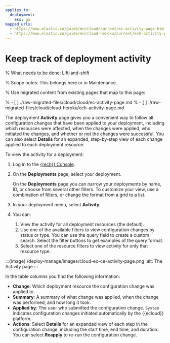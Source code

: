 ```yaml
---
applies_to:
  deployment:
    ess: ga
mapped_urls:
  - https://www.elastic.co/guide/en/cloud/current/ec-activity-page.html
  - https://www.elastic.co/guide/en/cloud-heroku/current/ech-activity-page.html
---
```


# Keep track of deployment activity

% What needs to be done: Lift-and-shift

% Scope notes: This belongs here or in Maintenance.

% Use migrated content from existing pages that map to this page:

% - [ ] ./raw-migrated-files/cloud/cloud/ec-activity-page.md
% - [ ] ./raw-migrated-files/cloud/cloud-heroku/ech-activity-page.md

The deployment **Activity** page gives you a convenient way to follow all configuration changes that have been applied to your deployment, including which resources were affected, when the changes were applied, who initiated the changes, and whether or not the changes were successful. You can also select **Details** for an expanded, step-by-step view of each change applied to each deployment resource.

To view the activity for a deployment:

1. Log in to the [{{ech}} Console](https://cloud.elastic.co?page=docs&placement=docs-body).
2. On the **Deployments** page, select your deployment.

    On the **Deployments** page you can narrow your deployments by name, ID, or choose from several other filters. To customize your view, use a combination of filters, or change the format from a grid to a list.

3. In your deployment menu, select **Activity**.
4. You can:

    1. View the activity for all deployment resources (the default).
    2. Use one of the available filters to view configuration changes by status or type. You can use the query field to create a custom search. Select the filter buttons to get examples of the query format.
    3. Select one of the resource filters to view activity for only that resource type.


:::{image} /deploy-manage/images/cloud-ec-ce-activity-page.png
:alt: The Activity page
:::

In the table columns you find the following information:

- **Change**: Which deployment resource the configuration change was applied to.
- **Summary**: A summary of what change was applied, when the change was performed, and how long it took.
- **Applied by**: The user who submitted the configuration change. `System` indicates configuration changes initiated automatically by the {{ecloud}} platform.
- **Actions**: Select **Details** for an expanded view of each step in the configuration change, including the start time, end time, and duration. You can select **Reapply** to re-run the configuration change.